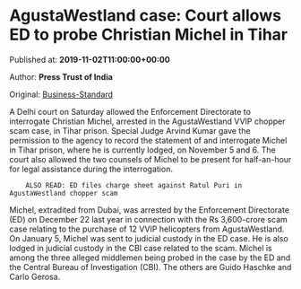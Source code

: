 
# AgustaWestland case: Court allows ED to probe Christian Michel in Tihar

Published at: **2019-11-02T11:00:00+00:00**

Author: **Press Trust of India**

Original: [Business-Standard](https://www.business-standard.com/article/pti-stories/vvip-chopper-case-court-allows-ed-to-interrogate-alleged-middleman-in-tihar-119110200537_1.html)

A Delhi court on Saturday allowed the Enforcement Directorate to interrogate Christian Michel, arrested in the AgustaWestland VVIP chopper scam case, in Tihar prison.
Special Judge Arvind Kumar gave the permission to the agency to record the statement of and interrogate Michel in Tihar prison, where he is currently lodged, on November 5 and 6. The court also allowed the two counsels of Michel to be present for half-an-hour for legal assistance during the interrogation.

        ALSO READ: ED files charge sheet against Ratul Puri in AgustaWestland chopper scam
      
Michel, extradited from Dubai, was arrested by the Enforcement Directorate (ED) on December 22 last year in connection with the Rs 3,600-crore scam case relating to the purchase of 12 VVIP helicopters from AgustaWestland.
On January 5, Michel was sent to judicial custody in the ED case. He is also lodged in judicial custody in the CBI case related to the scam. Michel is among the three alleged middlemen being probed in the case by the ED and the Central Bureau of Investigation (CBI). The others are Guido Haschke and Carlo Gerosa.
